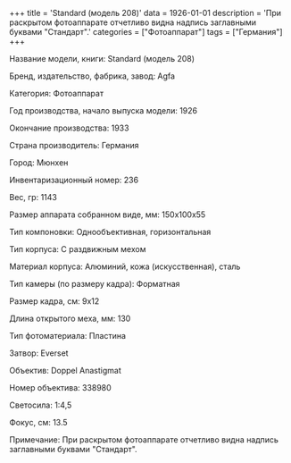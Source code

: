 +++
title = 'Standard (модель 208)'
data = 1926-01-01
description = 'При раскрытом фотоаппарате отчетливо видна надпись заглавными буквами "Стандарт".'
categories = ["Фотоаппарат"]
tags = ["Германия"]
+++

Название модели, книги: Standard (модель 208)

Бренд, издательство, фабрика, завод: Agfa

Категория: Фотоаппарат

Год производства, начало выпуска модели: 1926

Окончание производства: 1933

Страна производитель: Германия

Город: Мюнхен

Инвентаризационный номер: 236

Вес, гр: 1143

Размер аппарата  собранном виде, мм: 150x100x55

Тип компоновки: Однообъективная, горизонтальная

Тип корпуса: С раздвижным мехом

Материал корпуса: Алюминий, кожа (искусственная), сталь

Тип камеры (по размеру кадра): Форматная

Размер кадра, см: 9х12

Длина открытого меха, мм: 130

Тип фотоматериала: Пластина

Затвор: Everset

Объектив: Doppel Anastigmat

Номер объектива: 338980

Светосила: 1:4,5

Фокус, см: 13.5

Примечание: При раскрытом фотоаппарате отчетливо видна надпись заглавными буквами "Стандарт".

